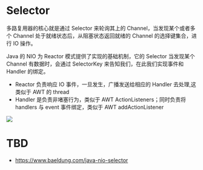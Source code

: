 # Selector

多路复用器的核心就是通过 Selector 来轮询其上的 Channel，当发现某个或者多个 Channel 处于就绪状态后，从阻塞状态返回就绪的 Channel 的选择键集合，进行 IO 操作。

Java 的 NIO 为 Reactor 模式提供了实现的基础机制，它的 Selector 当发现某个 Channel 有数据时，会通过 SelectorKey 来告知我们，在此我们实现事件和 Handler 的绑定。

- Reactor 负责响应 IO 事件，一旦发生，广播发送给相应的 Handler 去处理,这类似于 AWT 的 thread
- Handler 是负责非堵塞行为，类似于 AWT ActionListeners；同时负责将 handlers 与 event 事件绑定，类似于 AWT addActionListener

![](https://i.postimg.cc/1tBYv4zR/image.png)

# TBD

- https://www.baeldung.com/java-nio-selector
